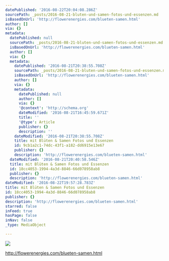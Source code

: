 ```yaml
---
datePublished: '2016-08-22T20:04:08.286Z'
sourcePath: _posts/2016-08-21-bluten-und-samen-fotos-und-essenzen.md
isBasedOnUrl: 'http://flowerenergies.com/blueten-samen.html'
author: []
via: {}
metadata:
  datePublished: null
  sourcePath: _posts/2016-08-21-bluten-und-samen-fotos-und-essenzen.md
  isBasedOnUrl: 'http://flowerenergies.com/blueten-samen.html'
  author: []
  via: {}
  metadata:
    datePublished: '2016-08-21T20:38:55.708Z'
    sourcePath: _posts/2016-08-21-bluten-und-samen-fotos-und-essenzen.md
    isBasedOnUrl: 'http://flowerenergies.com/blueten-samen.html'
    author: []
    via: {}
    metadata:
      datePublished: null
      author: []
      via: {}
      '@context': 'http://schema.org'
      dateModified: '2016-08-21T16:45:59.671Z'
      title: ''
      '@type': Article
      publisher: {}
      description: ''
    dateModified: '2016-08-21T20:38:55.708Z'
    title: mit Blüten & Samen Fotos und Essenzen
    id: 9cb1a2c1-74dc-43f1-a182-dd6915e13e67
    publisher: {}
    description: 'http://flowerenergies.com/blueten-samen.html'
  dateModified: '2016-08-21T20:40:58.546Z'
  title: mit Blüten & Samen Fotos und Essenzen
  id: 18cc4053-1994-4a3d-8846-66d078958ab8
  publisher: {}
  description: 'http://flowerenergies.com/blueten-samen.html'
dateModified: '2016-08-22T19:57:28.783Z'
title: mit Blüten & Samen Fotos und Essenzen
id: 18cc4053-1994-4a3d-8846-66d078958ab8
publisher: {}
description: 'http://flowerenergies.com/blueten-samen.html'
starred: false
inFeed: true
hasPage: false
inNav: false
_type: MediaObject

---
```

![](https://the-grid-user-content.s3-us-west-2.amazonaws.com/66acbb4d-11f1-4d60-8ee7-74758483c83f.jpg)

http://flowerenergies.com/blueten-samen.html